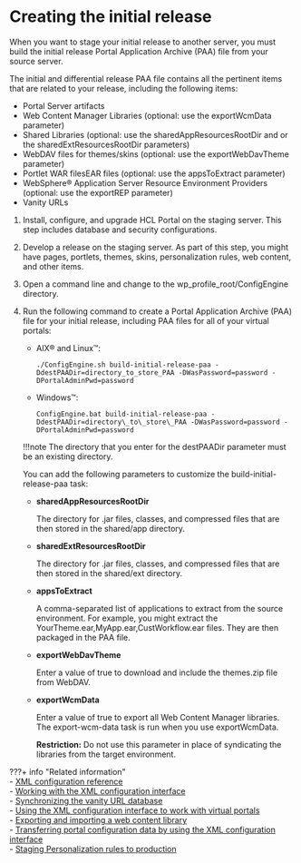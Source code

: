 # Creating the initial release

When you want to stage your initial release to another server, you must build the initial release Portal Application Archive (PAA) file from your source server.

The initial and differential release PAA file contains all the pertinent items that are related to your release, including the following items:

-   Portal Server artifacts
-   Web Content Manager Libraries (optional: use the exportWcmData parameter)
-   Shared Libraries (optional: use the sharedAppResourcesRootDir and or the sharedExtResourcesRootDir parameters)
-   WebDAV files for themes/skins (optional: use the exportWebDavTheme parameter)
-   Portlet WAR filesEAR files (optional: use the appsToExtract parameter)
-   WebSphere® Application Server Resource Environment Providers (optional: use the exportREP parameter)
-   Vanity URLs

1.  Install, configure, and upgrade HCL Portal on the staging server. This step includes database and security configurations.

2.  Develop a release on the staging server. As part of this step, you might have pages, portlets, themes, skins, personalization rules, web content, and other items.

3.  Open a command line and change to the wp_profile_root/ConfigEngine directory.

4.  Run the following command to create a Portal Application Archive (PAA) file for your initial release, including PAA files for all of your virtual portals:

    -   AIX® and Linux™:

        ```
        ./ConfigEngine.sh build-initial-release-paa -DdestPAADir=directory_to_store_PAA -DWasPassword=password -DPortalAdminPwd=password
        ```

    -   Windows™:

        ```
        ConfigEngine.bat build-initial-release-paa -DdestPAADir=directory\_to\_store\_PAA -DWasPassword=password -DPortalAdminPwd=password
        ```

    !!!note
        The directory that you enter for the destPAADir parameter must be an existing directory.

    You can add the following parameters to customize the build-initial-release-paa task:

    -   **sharedAppResourcesRootDir**

        The directory for .jar files, classes, and compressed files that are then stored in the shared/app directory.

    -   **sharedExtResourcesRootDir**

        The directory for .jar files, classes, and compressed files that are then stored in the shared/ext directory.

    -   **appsToExtract**

        A comma-separated list of applications to extract from the source environment. For example, you might extract the YourTheme.ear,MyApp.ear,CustWorkflow.ear files. They are then packaged in the PAA file.

    -   **exportWebDavTheme**

        Enter a value of true to download and include the themes.zip file from WebDAV.

    -   **exportWcmData**

        Enter a value of true to export all Web Content Manager libraries. The export-wcm-data task is run when you use exportWcmData.

        **Restriction:** Do not use this parameter in place of syndicating the libraries from the target environment.

???+ info "Related information"  
    -   [XML configuration reference](../../../../extend_dx/development_tools/portal_admin_tools/xml_config_interface/xml_config_ref/adxmlref.md)<br>
    -   [Working with the XML configuration interface](../../../../extend_dx/development_tools/portal_admin_tools/xml_config_interface/working_xml_config_interface/index.md)<br>
    -   [Synchronizing the vanity URL database](../../../../manage_content/wcm/wcm_content_delivery/vanity_url/adm_vanity_url/van_url_cfgtsk_sync_db.md)<br>
    -   [Using the XML configuration interface to work with virtual portals](../../../../build_sites/virtual_portal/vp_reference/vp_command_ref/advp_xml.md)<br>
    -   [Exporting and importing a web content library](../../../../manage_content/wcm/wcm_management/wcm_adm_tools/wcmlibrary_export/wcm_config_wcmlibrary_export.md)<br>
    -   [Transferring portal configuration data by using the XML configuration interface](../../../../extend_dx/development_tools/portal_admin_tools/xml_config_interface/working_xml_config_interface/using_xml_config_cmd_line/transfer_portal_cfg_using_xml_config_int/index.md)<br>
    -   [Staging Personalization rules to production](../../../../manage_content/pzn/pzn_stage_prod.md)

